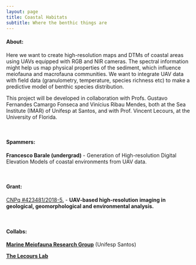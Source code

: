 ```yaml
---
layout: page
title: Coastal Habitats
subtitle: Where the benthic things are
---
```

<!-- #### News:
[[blog post](/2018-07-10-devils_cave)]: TLS mapping of Devil's Cave  
&nbsp;
&nbsp; -->

#### About:

Here we want to create high-resolution maps and DTMs of coastal areas using UAVs equipped with RGB and NIR cameras. The spectral information might help us map physical properties of the sediment, which influence meiofauna and macrofauna communities. We want to integrate UAV data with field data (granulometry, temperature, species richness etc) to make a predictive model of benthic species distribution. 

This project will be developed in collaboration with Profs. Gustavo Fernandes Camargo Fonseca and Vinícius Ribau Mendes, both at the Sea Institute (IMAR) of Unifesp at Santos, and with Prof. Vincent Lecours, at the University of Florida. 


<!-- <br/>
[![garopaba]({{site.baseurl}}/img/garopaba1.jpeg "DTM of the Garopaba Dune Field. Click to see larger image"){:width="700px"}]({{site.baseurl}}/img/garopaba2.jpeg)   
*DTM of the Garopaba Dune Field* (image created with [Planlauf Terrain](https://planlaufterrain.com))  
 -->

&nbsp;
&nbsp;
#### Spammers:
**Francesco Barale (undergrad)** - Generation of High-resolution Digital Elevation Models of coastal environments from UAV data.


&nbsp;
&nbsp;
#### Grant:
[CNPq #423481/2018-5.](/grants#cnpq_uav) - **UAV-based high-resolution imaging in geological, geomorphological and environmental analysis.**  


&nbsp;
&nbsp;
#### Collabs:

[**Marine Meiofauna Research Group**](http://fonsecagfc.wixsite.com/np-meiofauna) (Unifesp Santos)  

[**The Lecours Lab**](https://www.thelecourslab.org)  